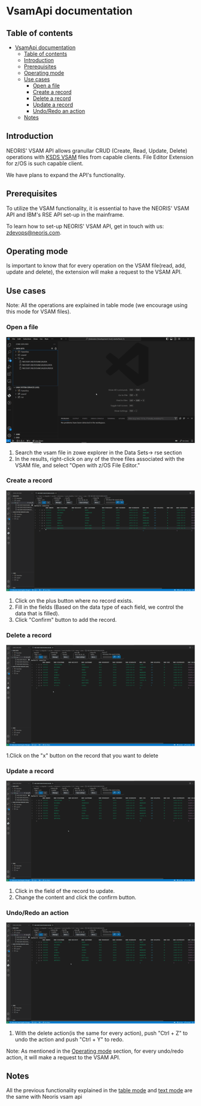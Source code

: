 # VsamApi documentation <a id="documentation">

## Table of contents<a id="table-of-contents"></a>
- [VsamApi documentation ](#vsamapi-documentation-)
	- [Table of contents](#table-of-contents)
	- [Introduction](#introduction)
	- [Prerequisites ](#prerequisites-)
	- [Operating mode](#operating-mode)
	- [Use cases](#use-cases)
		- [Open a file](#open-a-file)
		- [Create a record](#create-a-record)
		- [Delete a record](#delete-a-record)
		- [Update a record](#update-a-record)
		- [Undo/Redo an action](#undoredo-an-action)
	- [Notes](#notes)

## Introduction<a id="introduction"></a>
NEORIS' VSAM API allows granullar CRUD (Create, Read, Update, Delete) operations with [KSDS VSAM](https://www.ibm.com/docs/en/zos/2.4.0?topic=types-key-sequenced-data-sets) files from capable clients. File Editor Extension for z/OS is such capable client.

We have plans to expand the API's functionality.

## Prerequisites <a id="prerequisites"></a>
To utilize the VSAM functionality, it is essential to have the NEORIS' VSAM API and IBM's RSE API set-up in the mainframe.

To learn how to set-up NEORIS' VSAM API, get in touch with us: [zdevops@neoris.com](mailto:zdevops@neoris.com?subject=About%20setting%20up%20VSAM%20API&body=Greetings%2C%0A%0AI'm%20interested%20in%20setting%20up%20NEORIS's%20VSAM%20API%20in%20a%20z%2FOS%20mainframe.%20Can%20I%20get%20information%20about%20the%20process%3F%0A%0ARegards.%0A).

## Operating mode<a id="operating-mode"></a>
Is important to know that for every operation on the VSAM file(read, add, update and delete), the extension will make a request to the VSAM API.

## Use cases<a id="use-cases"></a>
Note: All the operations are explained in table mode (we encourage using this mode for VSAM files).

### Open a file<a id="open-a-file"></a>

![gif featuring open vsam file in table mode](./assets/openZoweVsamDSFile.gif)

1. Search the vsam file in zowe explorer in the Data Sets-> rse section
2. In the results, right-click on any of the three files associated with the VSAM file, and select "Open with z/OS File Editor."

### Create a record

![gif featuring creating vsam record in table mode](./assets/addRecord.gif)

1. Click on the plus button where no record exists.
2. Fill in the fields (Based on the data type of each field, we control the data that is filled).
3. Click "Confirm" button to add the record.

### Delete a record
![gif featuring delete vsam record in table mode](./assets/deleteRecord.gif)

1.Click on the "x" button on the record that you want to delete

### Update a record

![gif featuring update vsam record in table mode](./assets/updateRecord.gif)

1. Click in the field of the record to update.
2. Change the content and click the confirm button.

### Undo/Redo an action 

![gif featuring undo/redo an action in table mode](./assets/undoRedo.gif)

1. With the delete action(is the same for every action), push "Ctrl + Z" to undo the action and push "Ctrl + Y" to redo.

Note: As mentioned in the [Operating mode](#operating-mode) section, for every undo/redo action, it will make a request to the VSAM API.

## Notes 

All the previous functionality explained in the [table mode](./table_mode.md) and [text mode](./text_mode.md) are the same with Neoris vsam api